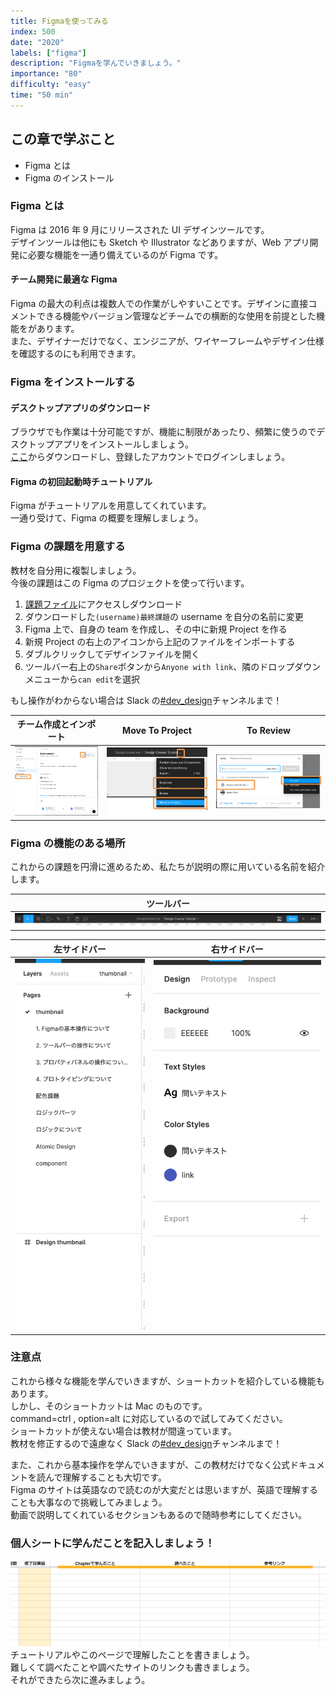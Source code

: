 ```yaml
---
title: Figmaを使ってみる
index: 500
date: "2020"
labels: ["figma"]
description: "Figmaを学んでいきましょう。"
importance: "80"
difficulty: "easy"
time: "50 min"
---
```


## この章で学ぶこと

- Figma とは
- Figma のインストール

### Figma とは

Figma は 2016 年 9 月にリリースされた UI デザインツールです。  
デザインツールは他にも Sketch や Illustrator などありますが、Web アプリ開発に必要な機能を一通り備えているのが Figma です。

#### チーム開発に最適な Figma

Figma の最大の利点は複数人での作業がしやすいことです。デザインに直接コメントできる機能やバージョン管理などチームでの横断的な使用を前提とした機能をがあります。  
また、デザイナーだけでなく、エンジニアが、ワイヤーフレームやデザイン仕様を確認するのにも利用できます。

### Figma をインストールする

#### デスクトップアプリのダウンロード

ブラウザでも作業は十分可能ですが、機能に制限があったり、頻繁に使うのでデスクトップアプリをインストールしましょう。  
[ここ](https://www.figma.com/downloads/)からダウンロードし、登録したアカウントでログインしましょう。

#### Figma の初回起動時チュートリアル

Figma がチュートリアルを用意してくれています。  
一通り受けて、Figma の概要を理解しましょう。

### Figma の課題を用意する

教材を自分用に複製しましょう。  
今後の課題はこの Figma のプロジェクトを使って行います。

1. [課題ファイル](https://drive.google.com/drive/folders/1bzEbtRu-2dl_HnacDyHEUwxu11FoCxnU)にアクセスしダウンロード
2. ダウンロードした`(username)最終課題`の username を自分の名前に変更
3. Figma 上で、自身の team を作成し、その中に新規 Project を作る
4. 新規 Project の右上のアイコンから上記のファイルをインポートする
5. ダブルクリックしてデザインファイルを開く
6. ツールバー右上の`Share`ボタンから`Anyone with link`、隣のドロップダウンメニューから`can edit`を選択

もし操作がわからない場合は Slack の[#dev_design](https://playground-universe.slack.com/archives/CJ3PDBCAZ)チャンネルまで！

| チーム作成とインポート             | Move To Project                                     | To Review                                |
| ---------------------------------- | --------------------------------------------------- | ---------------------------------------- |
| ![import](../../assets/import.png) | ![Move To Project](../../assets/moveToProject2.png) | ![To Review](../../assets/toReview3.png) |

### Figma の機能のある場所

これからの課題を円滑に進めるため、私たちが説明の際に用いている名前を紹介します。

| ツールバー                    |
| ----------------------------- |
| ![toolbar](./img/toolbar.png) |

| 左サイドバー                          | 右サイドバー                              |
| ------------------------------------- | ----------------------------------------- |
| ![sidebar-left](img/sidebar-left.png) | ![sidebar-right](./img/sidebar-right.png) |

### 注意点

これから様々な機能を学んでいきますが、ショートカットを紹介している機能もあります。  
しかし、そのショートカットは Mac のものです。  
command=ctrl , option=alt に対応しているので試してみてください。  
ショートカットが使えない場合は教材が間違っています。  
教材を修正するので遠慮なく Slack の[#dev_design](https://playground-universe.slack.com/archives/CJ3PDBCAZ)チャンネルまで！

また、これから基本操作を学んでいきますが、この教材だけでなく公式ドキュメントを読んで理解することも大切です。  
Figma のサイトは英語なので読むのが大変だとは思いますが、英語で理解することも大事なので挑戦してみましょう。  
動画で説明してくれているセクションもあるので随時参考にしてください。

### 個人シートに学んだことを記入しましょう！

![sheet](../../assets/sheet.png)
チュートリアルやこのページで理解したことを書きましょう。  
難しくて調べたことや調べたサイトのリンクも書きましょう。  
それができたら次に進みましょう。
